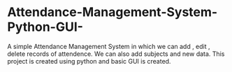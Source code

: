 # Attendance-Management-System-Python-GUI-
A simple Attendance Management System in which we can add , edit , delete records of attendence. We can also add subjects and new data. This project is created using python and basic GUI is created.

